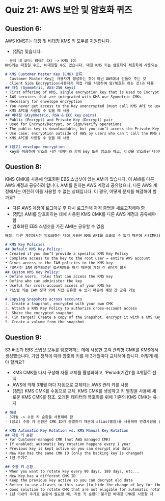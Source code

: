 # Quiz 21: AWS 보안 및 암호화 퀴즈

## Question 6:
AWS KMST는 대칭 및 비대칭 KMS 키 모두를 지원합니다.
- (정답) 맞습니다.
```markdown
- 문제 내 오타: KMST (X) -> KMS (O)
KMS키는 대칭일 수도, 비대칭일 수도 있습니다. 대칭 KMS 키는 암호화와 복호화에 사용되는 256비트 키를 나타냅니다. 비대칭 KMS 키는 암호화 및 복호화, 혹은 서명과 검증에 사용되는 RSA 키 쌍을 나타내지만, 둘 다에 사용되지는 않습니다. 혹은 서명 및 검증에 사용되는 타원 곡선(ECC) 키 쌍을 나타냅니다.

# KMS Customer Master Key (CMK) 종류
- Customer Master Key는 사용자가 생성하는 것이 아닌 AWS에서 만들어 주는 것
- Client Side Encryption(사용자가 직접 키를 사용하여 암/복호화 하는 것)과 다름 
## 대칭 (Symmetric, AES-256 keys)
• First offering of KMS, single encryption key that is used to Encrypt and Decrypt
• AWS services that are integrated with KMS use Symmetric CMKs
• Necessary for envelope encryption
• You never get access to the Key unencrypted (must call KMS API to use)
• KMS API를 사용할 수 있을 때 사용 
## 비대칭 (Asymmetric, RSA & ECC key pairs)
• Public (Encrypt) and Private Key (Decrypt) pair
• Used for Encrypt/Decrypt, or Sign/Verify operations
• The public key is downloadable, but you can’t access the Private Key unencrypted
• Use case: encryption outside of AWS by users who can’t call the KMS API
• KMS API를 사용할 수 없을 때 사용

# (참고) envelope encryption
- key를 이용하여 암호화 시킨 데이터와 함께 key 또한 암호화 하고, 이것을 암호화된 데이터와 함께 동봉하여 보관하는 방식
```

## Question 8:
KMS CMK를 사용해 암호화된 EBS 스냅샷이 있는 AMI가 있습니다. 이 AMI를 다른 AWS 계정과 공유하려 합니다. AMI를 원하는 AWS 계정과 공유했으나, 다른 AWS 계정에서는 여전히 이를 사용할 수 없는 상태입니다. 이 경우, 어떻게 문제를 해결해야 할까요?
- 다른 AWS 계정이 로그아웃 후 다시 로그인해 자격 증명을 새로고침해야 함
- (정답) AMI를 암호화하는 데에 사용된 KMS CMK를 다른 AWS 계정과 공유해야 함
- 암호화된 EBS 스냅샷을 가진 AMI는 공유할 수 없음
```markdown
해설: 다른 계정에서는 암호화하는 데에 사용한 KMS API를 호출할 수 없기 때문에 키(CMK)를 계정 간(cross-account) 공유해야 함

# KMS Key Policies
## Default KMS Key Policy:
• Created if you don’t provide a specific KMS Key Policy
• Complete access to the key to the root user = entire AWS account
• Gives access to the IAM policies to the KMS key
• 기본키는 IAM 정책으로만 접근제어를 하기 때문에 계정 간 공유가 불가
## Custom KMS Key Policy:
• Define users, roles that can access the KMS key
• Define who can administer the key
• Useful for cross-account access of your KMS ke
• 커스텀 키는 IAM 정책 외에 직접 공유할 수 있기 때문에 계정 간 공유 가능 

# Copying Snapshots across accounts
1. Create a Snapshot, encrypted with your own CMK
2. Attach a KMS Key Policy to authorize cross-account access
3. Share the encrypted snapshot
4. (in target) Create a copy of the Snapshot, encrypt it with a KMS Key in your account
5. Create a volume from the snapshot
```

## Question 9:
S3 버킷과 EBS 스냅샷 모두를 암호화하는 데에 사용한 고객 관리형 CMK를 KMS에서 생성했습니다. 기업 정책에 따라 암호화 키를 매 3개월마다 교체해야 합니다. 어떻게 해야 할까요?
- KMS CMK를 다시 구성해 자동 교체를 활성화하고, ‘Period(기간)’를 3개월로 선택
- AWS에 의해 3개월 마다 자동으로 교체되는 AWS 관리 키를 사용
- (정답) KMS CMK를 수동으로 교체. KMS CMK를 생성하고 키 별칭을 사용해 새로운 KMS CMK를 참조. 오래된 데이터의 복호화를 위해 기존의 KMS CMK는 유지
```markdown
# 해설
- 3개월 -> 수동 키 순환을 사용해야 함
- (참고) 수동 키 순환은 CMK ID가 동일하기 때문에 alias(별칭)을 사용하여 변경사항을 숨기는 것이 좋음 

# KMS Automatic Key Rotation vs. KMS Manual Key Rotation
## 자동 키 순환
• For Customer-managed CMK (not AWS managed CMK)
• If enabled: automatic key rotation happens every 1 year
• Previous key is kept active so you can decrypt old data
• New Key has the same CMK ID (only the backing key is changed)
• 1년 주기로

## 수동 키 순환
• When you want to rotate key every 90 days, 180 days, etc...
• New Key has a different CMK ID
• Keep the previous key active so you can decrypt old data
• Better to use aliases in this case (to hide the change of key for the application)
• Good solution to rotate CMK that are not eligible for automatic rotation (like asymmetric CMK)
• 1년 이내의 주기로 순환이 필요할 때, 자동 키 순환이 불가한 비대칭 CMK를 사용할 때
```